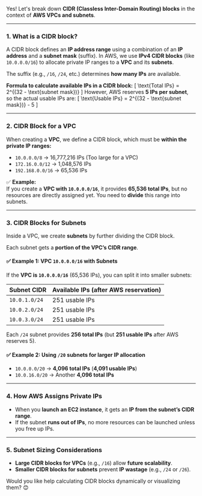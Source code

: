 Yes! Let's break down **CIDR (Classless Inter-Domain Routing) blocks** in the context of **AWS VPCs and subnets**.

---

### **1. What is a CIDR block?**
A CIDR block defines an **IP address range** using a combination of an **IP address** and a **subnet mask** (suffix). In AWS, we use **IPv4 CIDR blocks** (like `10.0.0.0/16`) to allocate private IP ranges to a **VPC** and its **subnets**.

The suffix (e.g., `/16`, `/24`, etc.) determines **how many IPs** are available.

**Formula to calculate available IPs in a CIDR block:**
\[
\text{Total IPs} = 2^{(32 - \text{subnet mask})}
\]
However, AWS reserves **5 IPs per subnet**, so the actual usable IPs are:
\[
\text{Usable IPs} = 2^{(32 - \text{subnet mask})} - 5
\]

---

### **2. CIDR Block for a VPC**
When creating a **VPC**, we define a CIDR block, which must be **within the private IP ranges:**
- `10.0.0.0/8` → 16,777,216 IPs (Too large for a VPC)
- `172.16.0.0/12` → 1,048,576 IPs
- `192.168.0.0/16` → 65,536 IPs

✅ **Example:**  
If you create a **VPC with `10.0.0.0/16`**, it provides **65,536 total IPs**, but no resources are directly assigned yet. You need to **divide** this range into subnets.

---

### **3. CIDR Blocks for Subnets**
Inside a VPC, we create **subnets** by further dividing the CIDR block.

Each subnet gets a **portion of the VPC’s CIDR range**.

#### ✅ Example 1: VPC `10.0.0.0/16` with Subnets
If the **VPC is `10.0.0.0/16`** (65,536 IPs), you can split it into smaller subnets:

| Subnet CIDR  | Available IPs (after AWS reservation) |
|-------------|--------------------------------------|
| `10.0.1.0/24` | 251 usable IPs |
| `10.0.2.0/24` | 251 usable IPs |
| `10.0.3.0/24` | 251 usable IPs |

Each `/24` subnet provides **256 total IPs** (but **251 usable IPs** after AWS reserves 5).

#### ✅ Example 2: Using `/20` subnets for larger IP allocation
- `10.0.0.0/20` → **4,096 total IPs** (**4,091 usable IPs**)
- `10.0.16.0/20` → Another **4,096 total IPs**

---

### **4. How AWS Assigns Private IPs**
- When you **launch an EC2 instance**, it gets an **IP from the subnet’s CIDR range**.
- If the subnet **runs out of IPs**, no more resources can be launched unless you free up IPs.

---

### **5. Subnet Sizing Considerations**
- **Large CIDR blocks for VPCs** (e.g., `/16`) allow **future scalability**.
- **Smaller CIDR blocks for subnets** prevent **IP wastage** (e.g., `/24` or `/26`).

Would you like help calculating CIDR blocks dynamically or visualizing them? 😊